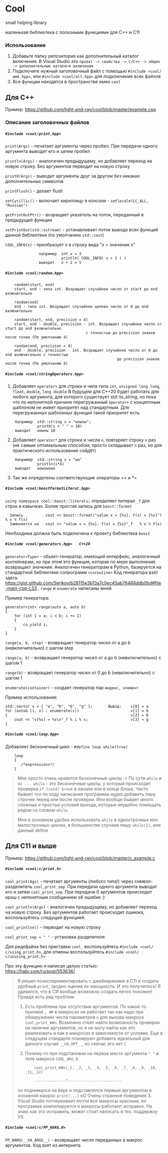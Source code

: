 # Cool
small helping library

маленькая библиотека с полезными функциями для C++ и С11

### Использование

1. Добавьте папку репозитория как дополнительный каталог включения. В Visual Studio это `проект -> свойства -> C/C++ -> общее -> дополнительные каталоги включения`
2. Подключите нужный заголовочный файл с помощью `#include <cool/имя.hpp>`, или `#include <cool/all.hpp>` для подключения всех файлов
3. Все функции находятся в пространстве имен `cool`

## Для C++ 

Пример: https://github.com/light-and-ray/cool/blob/master/example.cpp

### Описание заголовочных файлов
##### `#include <cool/print.hpp>`
`print(Args)` - печатает аргументы через пробел. При передачи одного аргумента выводит его и затем пробел
  
`println(Args)` - аналогичен предыдущему, но добавляет переход на новую строку. Без аргументов перводит на новую строку
  
`print0(Args)` - выводит аргументы друг за другом без никаких дополнительных символов

`printFlush()` - делает flush

`setCyrillic()` - включает кириллицу в консоли - `setlocale(LC_ALL, "Russian")`

`getPrintOutPtr()` - возращает указатель на поток, переданный в предыдущей функции

`setPrintOut(std::ostream)` - устанавливает поток вывода всех функций данной библиотеки (по умолчанию `std::cout`)
  
`COOL_INFO(x)` -  преобразует x в строку вида "x = значение x"  

                   например  int x = 3
                             println( COOL_INFO( x + 2 ) )   
                   выводит   x + 2 = 5


##### `#include <cool/random.hpp>`
        random(start, end)
        start, end - типа int. Возращает случайное число от start до end включительно
        
        random(end)
        end - типа int. Возращает случайное целове число от 0 до end включительно
        
        random(start, end, precision = 4)
        start, end - double, precision - int. Возращает случайное число от start до end включительно 
                                        с точностью до precision знаков после точки (По умолчанию 4)
        
        random(end, precision = 4)
        end - double, precision - int. Возращает случайное число от 0 до end включительно с точностью 
                                                      до precision знаков после точки (По умолчанию 4)
        


##### `#include <cool/stringOperators.hpp>`

1. Добавляет `operator+` для строки и чила типа `int`, `unsigned long long`, `float`, `double`, `long double`
В будущем для C++20 будет работать для любого аргумента, для которого существует std::to_string, но пока что 
по непонятной причине перегружанный `operator+` с концептным шаблоном не имеет приоритет над стандартным. Для перегружанных шаблонных функций такой приоритет есть
    
        Например  std::string s = "wowow";
                  print0(s + " " + 10)
        выводит   wowow 10
2. Добавляет `operator*` для строки и числа `n`, повтаряет строку `n` раз (не самым оптимальным способом, просто складывает `n` раз, но для практического использования сойдёт)
    
        Например  std::string s = "wo"
                  println(s*4)
        выводит   wowowowo

3. Так же определены соответствующие операторы += и *=


##### `#include <cool/boostFormatLiteral.hpp>`

`using namespace cool::boost::literals;` определяет литерал `_f` для строк в кавычках. Более простая запись для `boost::format`

      Запись          cout << boost::format("value x = {%s}, f(x) = {%s}") % x % f(x)
      Заменяется на   cout << "value x = {%s}, f(x) = {%s}"_f   % x % f(x)

Необходима должна быть подключена к проекту библиотека `boost`


##### `#include <cool/generators.hpp>   C++20`

`generator<Type>` - обьект-генератор, имеющий интерфейс, аналогичный контейнерам, но при этом это функция, которая по мере выполнения возвращает значения. Аналогичен генераторам в Python, базируется на стандартной библиотеке сопрограмм `<coroutine>` Код генератора взят здесь https://gist.github.com/Serikov/b28115e3b13a7c0ec45ab76468ddb0bd#file-main-cpp-L53 , `range` и `enumerate` написаны мной

Пример генератора:

    generator<int> range(auto a, auto b)
    {
        for (int i = a; i < b; i += 1)
        {
            co_yield i;
        }
    }

`range(a, b, step)` - возвращает генератор чисел от a до b (невключительно) с шагом step

`range(a, b)` - возвращает генератор чисел от a до b (невключительно) с шагом 1

`range(b)` - возвращает генератор чисел от 0 до b (невключительно) с шагом 1


`enumerate(container)` - создает генератор пар `индекс, элемент` 

Пример использования: 

        
    std::vector v = { "a", "b", "6", "g" };       Вывод:    v[0] = a
    for (auto& [i, x] : enumerate(v))                       v[1] = b
    {                                                       v[2] = 6
        cout << "v[%s] = %s\n"_f % i % x;                   v[3] = g
    }
      



##### `#include <cool/loop.hpp>`
Добавляет бесконечный цикл - `#define loop while(true)`
        
        loop
        {
           /*expressions*/
        }
        
> Мне просто очень нравятся бесконечные циклы :> По сути `while` и `do ... while` - это бесконечные циклы, у который происходит проверка 
> `if (cond) break` в начале или в конце блока. Часто бывает что по ходу написания программы нудно добавить пару строчек перед или после проверки.
> Или вообще бывает много сложных и простых условий выхода, которые неудобно помещать рядом со словом `while`.
> 
> Мне в основном удобно использовать `while` в однострочных или малострочных циклах, в большинстве случаев пишу `while(1)`, или данный define


## Для C11 и выше

Пример: https://github.com/light-and-ray/cool/blob/master/c_example.c

##### `#include <cool/с/print.h>`

`cool_print(Ags)` - печатает аргументы (любого типа!) через символ-разделитель `cool_print_sep`. При передачи одного аргумента выводит его и затем `cool_print_sep`. При передачи 0 аргументов происходит краш с непонятным сообщением об ошибке :)

`cool_println(Args)` - аналогичен предыдущему, но добавляет переход на новую строку. Без аргументов работает происходит ошиюка, воспользуйтесь следущей функцией.

`cool_printlnn()` - перводит на новую строку

`cool_print_sep = " "` - установка разделителя

Для редефайна без приставки `cool_` воспользуйтесь `#include <cool/с/using_print.h>`, для отмены воспользуйтесь `#include <cool/с/unusing_print.h>`

Про эту функцию я написал целую статью: https://habr.com/ru/post/553636/

> Я решил поэксперементировать с джейнериками в C11 и создать удобный `print`, заодно оценив их маощность. И это получилось! Я удивился, что в СИ вообще возможно создать нечто похожее! Правда есть ряд проблем:
> 1. Есть проблема при отсутствии аргументов. По какой-то причине `, ##` в макросах не работает так как надо при обнаружении числа параметров `n` для вызова макроса `cool_print_##n`. Возможно стоит найти возможность проверки на наличие аргументов, но я не могу найти как это реализовать и как в макросах в зависимости от условия. Еще в следущем стандарте планируют добавить идеальный для данного случая `__VA_OPT__`, но сейчас его нет (
> 2. Почему-то при подстановки на первое место аргумента `" "` в теле макроса `COOL_ARG_N`
>  
>            cool_print_##n(_1, _2, _3, _4, _5, _6, _7, _8, _9, _10, _11,_12)
>            
>            --------------^------------------------
> он поднимался на верх и подставлялся первым аргументом в основной макрос `print(...)` оО Очень странное поведение
> 3. Visual Studio потчеркивает почти все макросы красным, но программа компилируется и макросы работают исправно. Не знаю как это исправить, может стоит написать в тех. поддержку VS
> 

##### `#include <cool/с/PP_NARG.H>`
`PP_NARG(__VA_ARGS__)` - возвращает число переданных в макрос аргументов. Код взят из интернета
